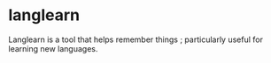 # langlearn
Langlearn is a tool that helps remember things ; particularly useful for learning new languages.
